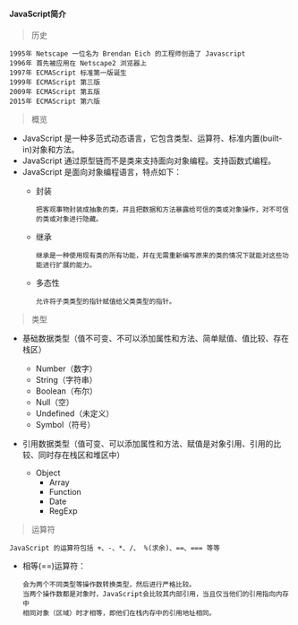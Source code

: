 #### JavaScript简介

> 历史
  
    1995年 Netscape 一位名为 Brendan Eich 的工程师创造了 Javascript
    1996年 首先被应用在 Netscape2 浏览器上
    1997年 ECMAScript 标准第一版诞生
    1999年 ECMAScript 第三版
    2009年 ECMAScript 第五版
    2015年 ECMAScript 第六版
  
> 概览
  
   - JavaScript 是一种多范式动态语言，它包含类型、运算符、标准内置(built-in)对象和方法。
   - JavaScript 通过原型链而不是类来支持面向对象编程。支持函数式编程。  
   - JavaScript 是面向对象编程语言，特点如下：
      * 封装
        
            把客观事物封装成抽象的类，并且把数据和方法暴露给可信的类或对象操作，对不可信的类或对象进行隐藏。
      * 继承
            
            继承是一种使用现有类的所有功能，并在无需重新编写原来的类的情况下就能对这些功能进行扩展的能力。         
      * 多态性  
      
            允许将子类类型的指针赋值给父类类型的指针。
        

> 类型
 
   + 基础数据类型（值不可变、不可以添加属性和方法、简单赋值、值比较、存在栈区）
     - Number（数字）
     - String（字符串）
     - Boolean（布尔）
     - Null（空）
     - Undefined（未定义）
     - Symbol（符号）
     
   + 引用数据类型（值可变、可以添加属性和方法、赋值是对象引用、引用的比较、同时存在栈区和堆区中）
     - Object
       * Array
       * Function
       * Date
       * RegExp
        
> 运算符
    
    JavaScript 的运算符包括 +、-、*、/、 %(求余)、==、=== 等等
    
   + 相等(==)运算符：

         会为两个不同类型等操作数转换类型，然后进行严格比较。
         当两个操作数都是对象时，JavaScript会比较其内部引用，当且仅当他们的引用指向内存中
         相同对象（区域）时才相等，即他们在栈内存中的引用地址相同。
    